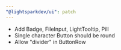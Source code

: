 ```yaml
---
"@lightsparkdev/ui": patch
---
```


- Add Badge, FileInput, LightTooltip, Pill
- Single character Button should be round
- Allow "divider" in ButtonRow
